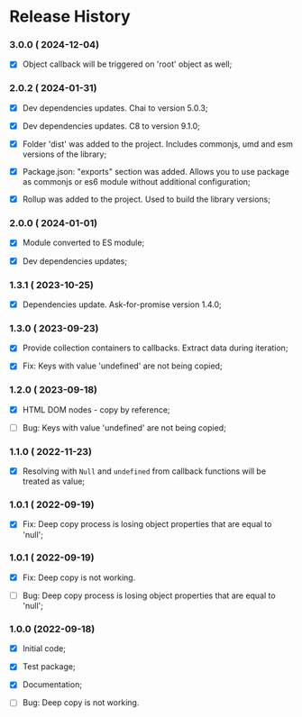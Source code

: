 # Release History



### 3.0.0 ( 2024-12-04)
- [x] Object callback will be triggered on 'root' object as well;




### 2.0.2 ( 2024-01-31)
 - [x] Dev dependencies updates. Chai to version 5.0.3;
 - [x] Dev dependencies updates. C8 to version 9.1.0;
 - [x] Folder 'dist' was added to the project. Includes commonjs, umd and esm versions of the library;
 - [x] Package.json: "exports" section was added. Allows you to use package as commonjs or es6 module without additional configuration;
 - [x] Rollup was added to the project. Used to build the library versions;



### 2.0.0 ( 2024-01-01)
- [x] Module converted to ES module;
- [x] Dev dependencies updates;



### 1.3.1 ( 2023-10-25)
- [x] Dependencies update. Ask-for-promise version 1.4.0;



### 1.3.0 ( 2023-09-23)
- [x] Provide collection containers to callbacks. Extract data during iteration;
- [x] Fix: Keys with value 'undefined' are not being copied;



### 1.2.0 ( 2023-09-18)
- [x] HTML DOM nodes - copy by reference; 
- [ ] Bug: Keys with value 'undefined' are not being copied;



### 1.1.0 ( 2022-11-23)
- [x] Resolving with `Null` and `undefined` from callback functions will be treated as value;



### 1.0.1 ( 2022-09-19)
- [x] Fix: Deep copy process is losing object properties that are equal to 'null';



### 1.0.1 ( 2022-09-19)
- [x] Fix: Deep copy is not working.
- [ ] Bug: Deep copy process is losing object properties that are equal to 'null';



### 1.0.0 (2022-09-18)
 - [x] Initial code;
 - [x] Test package;
 - [x] Documentation;
 - [ ] Bug: Deep copy is not working.


